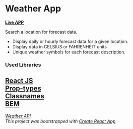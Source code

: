 # Weather App

**[Live APP](https://weather-app-martirossahakyan.vercel.app/)**

Search a location for forecast data.
 - Display daily or hourly forecast data for a given location.
 - Display data in CELSIUS or FAHRENHEIT units
 - Unique weather symbols for each forecast description.


### Used Libraries 
[React JS](https://ru.reactjs.org/)      
[Prop-types](https://www.npmjs.com/package/prop-types)      
[Classnames](https://www.npmjs.com/package/classnames)    
[BEM](https://en.bem.info/)
----
*[Weather API](https://openweathermap.org/api)*  
*This project was bootstrapped with [Create React App](https://github.com/facebook/create-react-app).*
